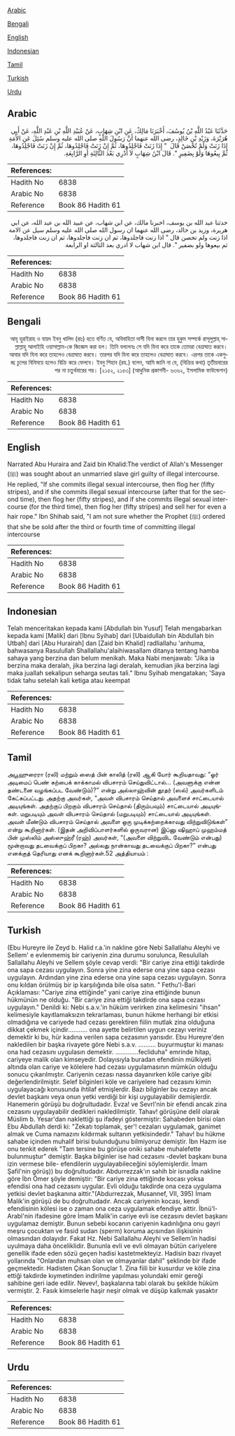 [Arabic](#arabic)

[Bengali](#bengali)

[English](#english)

[Indonesian](#indonesian)

[Tamil](#tamil)

[Turkish](#turkish)

[Urdu](#urdu)

## Arabic


<div dir="rtl" lang="ar" style={{fontSize:'larger',backgroundColor:'#f8f9fa',padding:20}}>
حَدَّثَنَا عَبْدُ اللَّهِ بْنُ يُوسُفَ، أَخْبَرَنَا مَالِكٌ، عَنِ ابْنِ شِهَابٍ، عَنْ عُبَيْدِ اللَّهِ بْنِ عَبْدِ اللَّهِ، عَنْ أَبِي هُرَيْرَةَ، وَزَيْدِ بْنِ خَالِدٍ، رضى الله عنهما أَنَّ رَسُولَ اللَّهِ صلى الله عليه وسلم سُئِلَ عَنِ الأَمَةِ إِذَا زَنَتْ وَلَمْ تُحْصَنْ قَالَ ‏ "‏ إِذَا زَنَتْ فَاجْلِدُوهَا، ثُمَّ إِنْ زَنَتْ فَاجْلِدُوهَا، ثُمَّ إِنْ زَنَتْ فَاجْلِدُوهَا، ثُمَّ بِيعُوهَا وَلَوْ بِضَفِيرٍ ‏"‏‏.‏ قَالَ ابْنُ شِهَابٍ لاَ أَدْرِي بَعْدَ الثَّالِثَةِ أَوِ الرَّابِعَةِ‏.‏
</div>
<div style={{backgroundColor:'#f8f9fa',padding:20, marginBottom: 10}}><table> <thead> <tr> <th>References:</th> <th></th> </tr> </thead> <tbody><tr><td>Hadith No</td><td>6838</td></tr><tr><td>Arabic No</td><td>6838</td></tr><tr><td>Reference</td><td>Book 86 Hadith 61</td></tr></tbody></table></div>


<div dir="rtl" lang="ar" style={{fontSize:'larger',backgroundColor:'#f8f9fa',padding:20}}>
حدثنا عبد الله بن يوسف، اخبرنا مالك، عن ابن شهاب، عن عبيد الله بن عبد الله، عن ابي هريرة، وزيد بن خالد، رضى الله عنهما ان رسول الله صلى الله عليه وسلم سيل عن الامة اذا زنت ولم تحصن قال " اذا زنت فاجلدوها، ثم ان زنت فاجلدوها، ثم ان زنت فاجلدوها، ثم بيعوها ولو بضفير ". قال ابن شهاب لا ادري بعد الثالثة او الرابعة
</div>
<div style={{backgroundColor:'#f8f9fa',padding:20, marginBottom: 10}}><table> <thead> <tr> <th>References:</th> <th></th> </tr> </thead> <tbody><tr><td>Hadith No</td><td>6838</td></tr><tr><td>Arabic No</td><td>6838</td></tr><tr><td>Reference</td><td>Book 86 Hadith 61</td></tr></tbody></table></div>

## Bengali


<div dir="rtl" lang="bn" style={{fontSize:'larger',backgroundColor:'#f8f9fa',padding:20}}>
আবূ হুরাইরাহ ও যায়দ ইবনু খালিদ (রাঃ) হতে বর্ণিত যে, অবিবাহিতা দাসী যিনা করলে তার হুকুম সম্পর্কে রাসূলুল্লাহ্ সাল্লাল্লাহু আলাইহি ওয়াসাল্লাম-কে জিজ্ঞেস করা হল। তিনি বললেনঃ সে যদি যিনা করে তাকে তোমরা বেত্রাঘাত করবে। আবার যদি যিনা করে তাহলেও বেত্রাঘাত করবে। তারপর যদি যিনা করে তাহলেও বেত্রাঘাত করবে। এরপর তাকে একগুচ্ছ চুলের বিনিময়ে হলেও বিক্রি করে ফেলবে। ইবনু শিহাব (রহ.) বলেন, আমি জানি না যে, (বিক্রির কথা) তৃতীয়বারের পর না চতুর্থবারের পর। [২১৫২, ২১৫৩] (আধুনিক প্রকাশনী- ৬৩৬২, ইসলামিক ফাউন্ডেশন)
</div>
<div style={{backgroundColor:'#f8f9fa',padding:20, marginBottom: 10}}><table> <thead> <tr> <th>References:</th> <th></th> </tr> </thead> <tbody><tr><td>Hadith No</td><td>6838</td></tr><tr><td>Arabic No</td><td>6838</td></tr><tr><td>Reference</td><td>Book 86 Hadith 61</td></tr></tbody></table></div>

## English


<div dir="ltr" lang="en" style={{fontSize:'larger',backgroundColor:'#f8f9fa',padding:20}}>
Narrated Abu Huraira and Zaid bin Khalid:The verdict of Allah's Messenger (ﷺ) was sought about an unmarried slave girl guilty of illegal intercourse. He replied, "If she commits illegal sexual intercourse, then flog her (fifty stripes), and if she commits illegal sexual intercourse (after that for the second time), then flog her (fifty stripes), and if she commits illegal sexual intercourse (for the third time), then flog her (fifty stripes) and sell her for even a hair rope." Ibn Shihab said, "I am not sure whether the Prophet (ﷺ) ordered that she be sold after the third or fourth time of committing illegal intercourse
</div>
<div style={{backgroundColor:'#f8f9fa',padding:20, marginBottom: 10}}><table> <thead> <tr> <th>References:</th> <th></th> </tr> </thead> <tbody><tr><td>Hadith No</td><td>6838</td></tr><tr><td>Arabic No</td><td>6838</td></tr><tr><td>Reference</td><td>Book 86 Hadith 61</td></tr></tbody></table></div>

## Indonesian


<div dir="ltr" lang="id" style={{fontSize:'larger',backgroundColor:'#f8f9fa',padding:20}}>
Telah menceritakan kepada kami [Abdullah bin Yusuf] Telah mengabarkan kepada kami [Malik] dari [Ibnu Syihab] dari [Ubaidullah bin Abdullah bin Utbah] dari [Abu Hurairah] dan [Zaid bin Khalid] radliallahu 'anhuma, bahwasanya Rasulullah Shallallahu'alaihiwasallam ditanya tentang hamba sahaya yang berzina dan belum menikah. Maka Nabi menjawab: "Jika ia berzina maka deralah, jika berzina lagi deralah, kemudian jika berzina lagi maka juallah sekalipun seharga seutas tali." Ibnu Syihab mengatakan; 'Saya tidak tahu setelah kali ketiga atau keempat
</div>
<div style={{backgroundColor:'#f8f9fa',padding:20, marginBottom: 10}}><table> <thead> <tr> <th>References:</th> <th></th> </tr> </thead> <tbody><tr><td>Hadith No</td><td>6838</td></tr><tr><td>Arabic No</td><td>6838</td></tr><tr><td>Reference</td><td>Book 86 Hadith 61</td></tr></tbody></table></div>

## Tamil


<div dir="ltr" lang="ta" style={{fontSize:'larger',backgroundColor:'#f8f9fa',padding:20}}>
அபூஹுரைரா (ரலி) மற்றும் ஸைத் பின் காலித் (ரலி) ஆகி யோர் கூறியதாவது: “ஓர் அடிமைப் பெண் கற்பைக் காக்காமல் விபசாரம் செய்துவிட்டால்... (அவளுக்கு என்ன தண்டனை வழங்கப்பட வேண்டும்)?” என்று அல்லாஹ்வின் தூதர் (ஸல்) அவர்களிடம் கேட்கப்பட்டது. அதற்கு அவர்கள், “அவள் விபசாரம் செய்தால் அவளைச் சாட்டையால் அடியுங்கள். அதற்குப் பிறகும் விபசாரம் செய்தால் (திரும்பவும்) சாட்டையால் அடியுங்கள். மறுபடியும் அவள் விபசாரம் செய்தால் (மறுபடியும்) சாட்டையால் அடியுங்கள். அவள் மீண்டும் விபசாரம் செய்தால் அவளை ஒரு முடிக்கற்றைக்காவது விற்றுவிடுங்கள்” என்று கூறினார்கள். (இதன் அறிவிப்பாளர்களில் ஒருவரான) இப்னு ஷிஹாப் முஹம்மத் பின் முஸ்லிம் அஸ்ஸுஹ்ரீ (ரஹ்) அவர்கள், “(அவளை விற்றுவிட வேண்டும் என்பது) மூன்றாவது தடவைக்குப் பிறகா? அல்லது நான்காவது தடவைக்குப் பிறகா?” என்பது எனக்குத் தெரியாது எனக் கூறினார்கள்.52 அத்தியாயம் :
</div>
<div style={{backgroundColor:'#f8f9fa',padding:20, marginBottom: 10}}><table> <thead> <tr> <th>References:</th> <th></th> </tr> </thead> <tbody><tr><td>Hadith No</td><td>6838</td></tr><tr><td>Arabic No</td><td>6838</td></tr><tr><td>Reference</td><td>Book 86 Hadith 61</td></tr></tbody></table></div>

## Turkish


<div dir="ltr" lang="tr" style={{fontSize:'larger',backgroundColor:'#f8f9fa',padding:20}}>
(Ebu Hureyre ile Zeyd b. Halid r.a.'in nakline göre Nebi Sallallahu Aleyhi ve Sellem' e evlenmemiş bir cariyenin zina durumu sorulunca, Resulullah Sallallahu Aleyhi ve Sellem şöyle cevap verdi: "Bir cariye zina ettiği takdirde ona sapa cezası uygulayın. Sonra yine zina ederse ona yine sapa cezası uygulayın. Ardından yine zina ederse ona yine sapa cezası uygulayın. Sonra onu kıldan örülmüş bir ip karşılığında bile olsa satın. " Fethu'l-Bari Açıklaması: "Cariye zina ettiğinde" yani cariye zina ettiğinde bunun hükmünün ne olduğu. "Bir cariye zina ettiği takdirde ona sapa cezası uygulayın." Denildi ki: Nebi s.a.v.'in hüküm verirken zina kelimesini "ihsan" kelimesiyle kayıtlamaksızın tekrarlaması, bunun hükme herhangi bir etkisi olmadığına ve cariyede had cezası gerektiren fiilin mutlak zina olduğuna dikkat çekmek içindir........... ona ayette belirtilen uygun cezayı veriniz demektir ki bu, hür kadına verilen sapa cezasının yarısıdır. Ebu Hureyre'den nakledilen bir başka rivayete göre Nebi s.a.v. .......... buyurmuştur ki manası ona had cezasını uygulasın demektir. .............fecliduha" emrinde hitap, cariyeye malik olan kimseyedir. Dolayısıyla buradan efendinin mülkiyeti altında olan cariye ve kölelere had cezası uygulamasının mümkün olduğu sonucu çıkarılmıştır. Cariyenin cezası nassa dayanırken köle cariye gibi değerlendirilmiştir. Selef bilginleri köle ve cariyelere had cezasını kimin uygulayacağı konusunda ihtilaf etmişlerdir. Bazı bilginler bu cezayı ancak devlet başkanı veya onun yetki verdiği bir kişi uygulayabilir demişlerdir. Hanemerin görüşü bu doğrultudadır. Evza! ve Sevrl'nin bir efendi ancak zina cezasını uygulayabilir dedikleri nakledilmiştir. Tahav! görüşüne delil olarak Müslim b. Yesar'dan naklettiği şu ifadeyi göstermiştir: Sahabeden birisi olan Ebu Abdullah derdi ki: "Zekatı toplamak, şer'! cezaları uygulamak, ganimet almak ve Cuma namazını kıldırmak sultanın yetkisindedir." Tahav! bu hükme sahabe içinden muhalif birisi bulunduğunu bilmiyoruz demiştir. İbn Hazm ise onu tenkit ederek "Tam tersine bu görüşe oniki sahabe muhalefette bulunmuştur" demiştir. Başka bilginler ise had cezasını -devlet başkanı buna izin vermese bile- efendilerin uygulayabileceğini söylemişlerdir. İmam Şafil'nin görüş)) bu doğrultudadır. Abdurrezzak'ın sahih bir isnadla nakline göre İbn Ömer şöyle demiştir: "Bir cariye zina ettiğinde kocası yoksa efendisi ona had cezasını uygular. Evli olduğu takdirde ona ceza uygulama yetkisi devlet başkanına aittir."(Abdurrezzak, Musannef, VII, 395) İmam Malik'in görüşü de bu doğrultudadır. Ancak cariyenin kocası, kendi efendisinin kölesi ise o zaman ona ceza uygulamak efendiye aittir. İbnü'l-Arabl'nin ifadesine göre İmam Malik'in cariye evli ise cezasını devlet başkanı uygulamaz demiştir. Bunun sebebi kocanın cariyenin kadınlığına onu gayri meşru çocuktan ve fasid sudan (sperm) koruma açısından ilişkisinin olmasından dolayıdır. Fakat Hz. Nebi Sallallahu Aleyhi ve Sellem'in hadisi uyulmaya daha önceliklidir. Bununla evli ve evli olmayan bütün cariyelere genellik ifade eden sözü geçen hadisi kastetmekteyiz. Hadisin bazı rivayet yollarında "Onlardan muhsan olan ve olmayanlar dahil" şeklinde bir ifade geçmektedir. Hadisten Çıkan Sonuçlar 1. Zina fiili bir kusurdur ve köle zina ettiği takdirde kıymetinden indirilme yapılması yolundaki emir gereği sahibine geri iade edilir. Nevev!, başkalarına tabi olarak bu şekilde hüküm vermiştir. 2. Fasık kimselerle haşir neşir olmak ve düşüp kalkmak yasaktır
</div>
<div style={{backgroundColor:'#f8f9fa',padding:20, marginBottom: 10}}><table> <thead> <tr> <th>References:</th> <th></th> </tr> </thead> <tbody><tr><td>Hadith No</td><td>6838</td></tr><tr><td>Arabic No</td><td>6838</td></tr><tr><td>Reference</td><td>Book 86 Hadith 61</td></tr></tbody></table></div>

## Urdu


<div dir="rtl" lang="ur" style={{fontSize:'larger',backgroundColor:'#f8f9fa',padding:20}}>

</div>
<div style={{backgroundColor:'#f8f9fa',padding:20, marginBottom: 10}}><table> <thead> <tr> <th>References:</th> <th></th> </tr> </thead> <tbody><tr><td>Hadith No</td><td>6838</td></tr><tr><td>Arabic No</td><td>6838</td></tr><tr><td>Reference</td><td>Book 86 Hadith 61</td></tr></tbody></table></div>